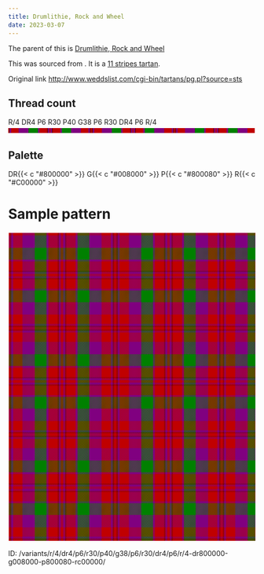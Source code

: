 ```yaml
---
title: Drumlithie, Rock and Wheel
date: 2023-03-07
---
```

The parent of this is [Drumlithie, Rock and Wheel](/tartans/r/4/dr4/p6/r30/p40/g38/p6/r30/dr4/p6/r/4/)


This was sourced from <no value>.  It is a [11 stripes tartan](/stripes/stripes11/).

Original link http://www.weddslist.com/cgi-bin/tartans/pg.pl?source=sts

## Thread count
R/4 DR4 P6 R30 P40 G38 P6 R30 DR4 P6 R/4
![Sett](sett.png)

## Palette
DR{{< c "#800000" >}} G{{< c "#008000" >}} P{{< c "#800080" >}} R{{< c "#C00000" >}}

# Sample pattern

![Tartan detail](tartan.png "R/4 DR4 P6 R30 P40 G38 P6 R30 DR4 P6 R/4 tartan")

ID: /variants/r/4/dr4/p6/r30/p40/g38/p6/r30/dr4/p6/r/4-dr800000-g008000-p800080-rc00000/